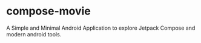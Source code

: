 # compose-movie
A Simple and Minimal Android Application to explore Jetpack Compose and modern android tools.
